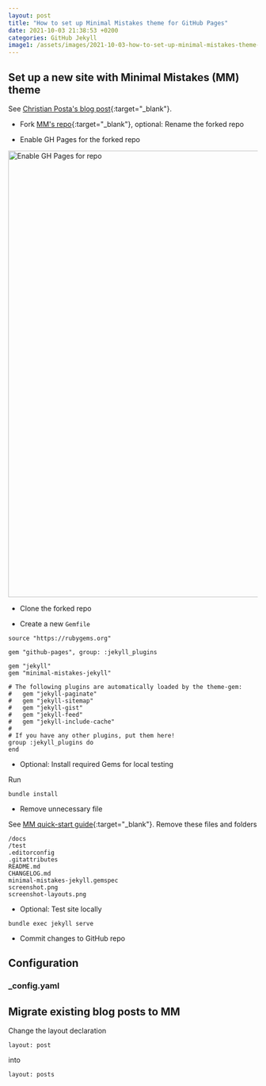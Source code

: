 ```yaml
---
layout: post
title: "How to set up Minimal Mistakes theme for GitHub Pages"
date: 2021-10-03 21:38:53 +0200
categories: GitHub Jekyll
image1: /assets/images/2021-10-03-how-to-set-up-minimal-mistakes-theme-for-github-pages/Enable-GHPages-for-Repo.png
---
```


[Christian Posta]:https://blog.christianposta.com/theme-setup/
[Quick-Start Guide]:https://mmistakes.github.io/minimal-mistakes/docs/quick-start-guide/



## Set up a new site with Minimal Mistakes (MM) theme

See [Christian Posta's blog post][Christian Posta]{:target="_blank"}.

* Fork [MM's repo](https://github.com/mmistakes/minimal-mistakes){:target="_blank"}, optional: Rename the forked repo 

* Enable GH Pages for the forked repo

<img src="{{ page.image1 | relative_url }}" alt="Enable GH Pages for repo" width="900"/>

* Clone the forked repo



* Create a new `Gemfile`

```
source "https://rubygems.org"

gem "github-pages", group: :jekyll_plugins

gem "jekyll"
gem "minimal-mistakes-jekyll"

# The following plugins are automatically loaded by the theme-gem:
#   gem "jekyll-paginate"
#   gem "jekyll-sitemap"
#   gem "jekyll-gist"
#   gem "jekyll-feed"
#   gem "jekyll-include-cache"
#
# If you have any other plugins, put them here!
group :jekyll_plugins do
end
```

* Optional: Install required Gems for local testing

Run 
```
bundle install
```


* Remove unnecessary file

See [MM quick-start guide][Quick-Start Guide]{:target="_blank"}. Remove these files and folders

```
/docs
/test
.editorconfig
.gitattributes
README.md
CHANGELOG.md
minimal-mistakes-jekyll.gemspec
screenshot.png
screenshot-layouts.png
```

* Optional: Test site locally

```
bundle exec jekyll serve
```


* Commit changes to GitHub repo


## Configuration

### _config.yaml


## Migrate existing blog posts to MM

Change the layout declaration
```
layout: post
```
into
```
layout: posts
```
